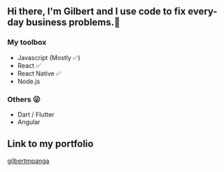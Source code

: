 ## Hi there, I'm Gilbert and I use code to fix every-day business problems.👋

### My toolbox
- Javascript (Mostly ✅)
- React ✅
- React Native ✅
- Node.js

### Others 😜
- Dart / Flutter 
- Angular

## Link to my portfolio
[gilbertmpanga](https://gilbertmpanga.com)
